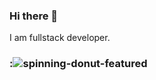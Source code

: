 ### Hi there 👋
I am fullstack developer.
### :![spinning-donut-featured](https://github.com/Hortofagos/Hortofagos/assets/120664745/2f86a895-41cb-487a-86ac-621962542bf9)

<!--
**Hortofagos/Hortofagos** is a ✨ _special_ ✨ repository because its `README.md` (this file) appears on your GitHub profile.

Here are some ideas to get you started:

- 🔭 I’m currently working on ...
- 🌱 I’m currently learning ...
- 👯 I’m looking to collaborate on ...
- 🤔 I’m looking for help with ...
- 💬 Ask me about ...
- 📫 How to reach me: ...
- 😄 Pronouns: ...
- ⚡ Fun fact: ...
-->
